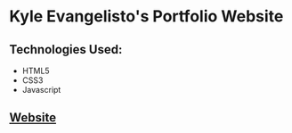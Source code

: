# Kyle Evangelisto's Portfolio Website
## Technologies Used:
* HTML5
* CSS3
* Javascript

## [Website](https://www.kyleevangelisto.com)
